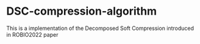 # DSC-compression-algorithm
This is a implementation of the Decomposed Soft Compression introduced in ROBIO2022 paper 
